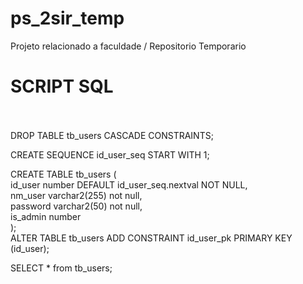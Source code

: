 # ps_2sir_temp
Projeto relacionado a faculdade / Repositorio Temporario


# SCRIPT SQL <br><br>

DROP TABLE tb_users CASCADE CONSTRAINTS;


CREATE SEQUENCE id_user_seq START WITH 1;

CREATE TABLE tb_users (<br>
  id_user number DEFAULT id_user_seq.nextval NOT NULL,<br>
  nm_user varchar2(255) not null,<br>
  password varchar2(50) not null,<br>
  is_admin number<br>
);<br>
ALTER TABLE tb_users ADD CONSTRAINT id_user_pk PRIMARY KEY (id_user);



SELECT * from tb_users;


